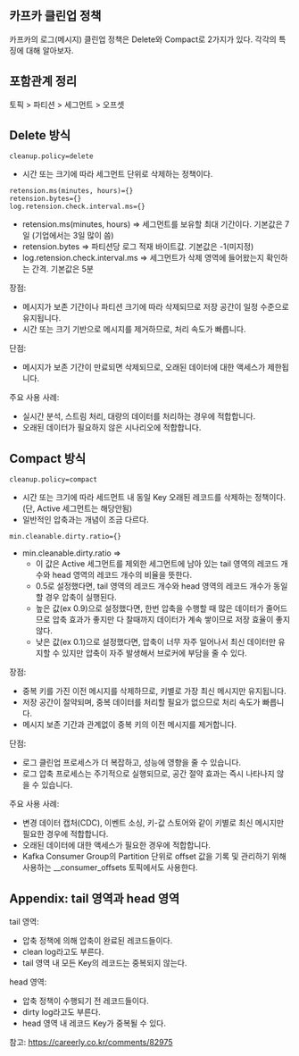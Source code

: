 ## 카프카 클린업 정책

카프카의 로그(메시지) 클린업 정책은 Delete와 Compact로 2가지가 있다.
각각의 특징에 대해 알아보자.

## 포함관계 정리

토픽 > 파티션 > 세그먼트 > 오프셋

## Delete 방식

```plaintext
cleanup.policy=delete
```
- 시간 또는 크기에 따라 세그먼트 단위로 삭제하는 정책이다.

```plaintext
retension.ms(minutes, hours)={}
retension.bytes={}
log.retension.check.interval.ms={}
```
- retension.ms(minutes, hours) => 세그먼트를 보유할 최대 기간이다. 기본값은 7일 (기업에서는 3일 많이 씀)
- retension.bytes => 파티션당 로그 적재 바이트값. 기본값은 -1(미지정)
- log.retension.check.interval.ms => 세그먼트가 삭제 영역에 들어왔는지 확인하는 간격. 기본값은 5분

장점:
- 메시지가 보존 기간이나 파티션 크기에 따라 삭제되므로 저장 공간이 일정 수준으로 유지됩니다.
- 시간 또는 크기 기반으로 메시지를 제거하므로, 처리 속도가 빠릅니다.

단점:
- 메시지가 보존 기간이 만료되면 삭제되므로, 오래된 데이터에 대한 액세스가 제한됩니다.

주요 사용 사례:
- 실시간 분석, 스트림 처리, 대량의 데이터를 처리하는 경우에 적합합니다.
- 오래된 데이터가 필요하지 않은 시나리오에 적합합니다.

## Compact 방식

```plaintext
cleanup.policy=compact
```
- 시간 또는 크기에 따라 세드먼트 내 동일 Key 오래된 레코드를 삭제하는 정책이다. (단, Active 세그먼트는 해당안됨)
- 일반적인 압축과는 개념이 조금 다르다.

```plaintext
min.cleanable.dirty.ratio={}
```
- min.cleanable.dirty.ratio => 
    - 이 값은 Active 세그먼트를 제외한 세그먼트에 남아 있는 tail 영역의 레코드 개수와 head 영역의 레코드 개수의 비율을 뜻한다.
    - 0.5로 설정했다면, tail 영역의 레코드 개수와 head 영역의 레코드 개수가 동일할 경우 압축이 실행된다.
    - 높은 값(ex 0.9)으로 설정했다면, 한번 압축을 수행할 때 많은 데이터가 줄어드므로 압축 효과가 좋지만 다 찰때까지 데이터가 계속 쌓이므로 저장 효율이 좋지 않다.
    - 낮은 값(ex 0.1)으로 설정했다면, 압축이 너무 자주 일어나서 최신 데이터만 유지할 수 있지만 압축이 자주 발생해서 브로커에 부담을 줄 수 있다.

장점:
- 중복 키를 가진 이전 메시지를 삭제하므로, 키별로 가장 최신 메시지만 유지됩니다.
- 저장 공간이 절약되며, 중복 데이터를 처리할 필요가 없으므로 처리 속도가 빠릅니다.
- 메시지 보존 기간과 관계없이 중복 키의 이전 메시지를 제거합니다.

단점:
- 로그 클린업 프로세스가 더 복잡하고, 성능에 영향을 줄 수 있습니다.
- 로그 압축 프로세스는 주기적으로 실행되므로, 공간 절약 효과는 즉시 나타나지 않을 수 있습니다.

주요 사용 사례:
- 변경 데이터 캡처(CDC), 이벤트 소싱, 키-값 스토어와 같이 키별로 최신 메시지만 필요한 경우에 적합합니다.
- 오래된 데이터에 대한 액세스가 필요한 경우에 적합합니다.
- Kafka Consumer Group의 Partition 단위로 offset 값을 기록 및 관리하기 위해 사용하는 __consumer_offsets 토픽에서도 사용한다.

## Appendix: tail 영역과 head 영역

tail 영역:
- 압축 정책에 의해 압축이 완료된 레코드들이다.
- clean log라고도 부른다.
- tail 영역 내 모든 Key의 레코드는 중복되지 않는다.

head 영역: 
- 압축 정책이 수행되기 전 레코드들이다.
- dirty log라고도 부른다.
- head 영역 내 레코드 Key가 중복될 수 있다.

참고: https://careerly.co.kr/comments/82975